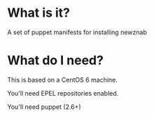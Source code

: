 What is it?
===========

A set of puppet manifests for installing newznab

What do I need?
===============

This is based on a CentOS 6 machine.

You'll need EPEL repositories enabled.

You'll need puppet (2.6+)
